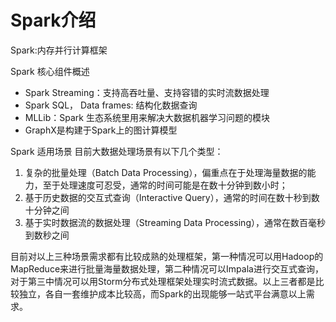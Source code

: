 # Spark介绍

Spark:内存并行计算框架

Spark 核心组件概述

- Spark Streaming：支持高吞吐量、支持容错的实时流数据处理
- Spark SQL， Data frames: 结构化数据查询
- MLLib：Spark 生态系统里用来解决大数据机器学习问题的模块
- GraphX是构建于Spark上的图计算模型

Spark 适用场景
目前大数据处理场景有以下几个类型：

1. 复杂的批量处理（Batch Data Processing），偏重点在于处理海量数据的能力，至于处理速度可忍受，通常的时间可能是在数十分钟到数小时；
2. 基于历史数据的交互式查询（Interactive Query），通常的时间在数十秒到数十分钟之间
3. 基于实时数据流的数据处理（Streaming Data Processing），通常在数百毫秒到数秒之间

目前对以上三种场景需求都有比较成熟的处理框架，第一种情况可以用Hadoop的MapReduce来进行批量海量数据处理，第二种情况可以Impala进行交互式查询，对于第三中情况可以用Storm分布式处理框架处理实时流式数据。以上三者都是比较独立，各自一套维护成本比较高，而Spark的出现能够一站式平台满意以上需求。
